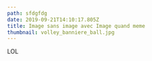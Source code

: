 ```yaml
---
path: sfdgfdg
date: 2019-09-21T14:10:17.805Z
title: Image sans image avec Image quand meme
thumbnail: volley_banniere_ball.jpg
---
```

LOL
